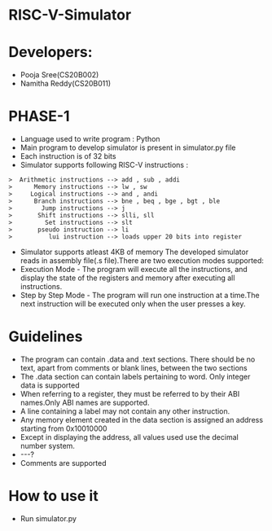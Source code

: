 # RISC-V-Simulator

# Developers:
* Pooja Sree(CS20B002)
* Namitha Reddy(CS20B011)

# PHASE-1
* Language used to write program : Python
* Main program to develop simulator is present in simulator.py file
* Each instruction is of 32 bits
* Simulator supports following RISC-V instructions :

```Arithmetic instructions --> add , sub , addi
>  Arithmetic instructions --> add , sub , addi
>      Memory instructions --> lw , sw
>     Logical instructions --> and , andi
>      Branch instructions --> bne , beq , bge , bgt , ble
>        Jump instructions --> j
>       Shift instructions --> slli, sll
>         Set instructions --> slt
>       pseudo instruction --> li
>          lui instruction --> loads upper 20 bits into register
 ```

* Simulator supports atleast 4KB of memory
 The developed simulator reads in assembly file(.s file).There are two execution modes supported:
* Execution Mode - The program will execute all the instructions, and display the state of the registers and memory after executing all instructions.
* Step by Step Mode - The program will run one instruction at a time.The next instruction will be executed only when the user presses a key.

# Guidelines
* The program can contain .data and .text sections. There should be no text, apart from comments or blank lines, between the two sections
* The .data section can contain labels pertaining to word. Only integer data is supported
* When referring to a register, they must be referred to by their ABI names.Only ABI names are supported.
* A line containing a label may not contain any other instruction.
* Any memory element created in the data section is assigned an address starting from 0x10010000
* Except in displaying the address, all values used use the decimal number system.
* ---?
* Comments are supported

# How to use it
* Run simulator.py 

